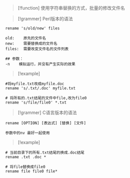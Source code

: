 
> [!function]
> 使用字符串替换的方式，批量的修改文件名 





> [!grammer]  Perl版本的语法
```shell
rename 's/old/new' files

old:    原先的文件名
new:    需要替换成的文件名
files:  需要改变文件名的文件列表

## 参数：
-n    模拟运行，并没有产生实际的效果
```



> [!example] 
```shell
#将myfile.txt改成myfile.doc
rename 's/.txt/.doc' myfile.txt

# 将所有的.txt结尾的文件中file,改为file0
rename 's/file/file0' *.txt
```


> [!grammer] C语言版本的语法
```shell
rename [OPTION] [表达式] [替换] [文件]

参数中的nv 最好一起使用
```


> [!example] 
```shell
# 当前目录下的所有.txt结尾的换成.doc结尾
rename .txt .doc *

# 将file替换成file0
rename file file0 file*
```


